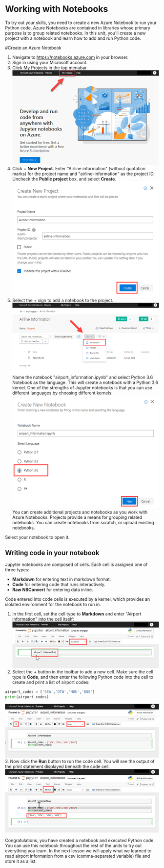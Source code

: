 # Working with Notebooks

To try out your skills, you need to create a new Azure Notebook to run your Python code. Azure Notebooks are contained in libraries whose primary purpose is to group related notebooks. In this unit, you'll create a new project with a notebook and learn how to add and run Python code.

#Create an Azure Notebook
1. Navigate to https://notebooks.azure.com  in your browser.
2. Sign in using your Microsoft account.
3. Click My Projects in the top menubar.  
![Go to projects](media/CreateAzureNotebookProject.png)  
4. Click + **New Project**. Enter "Airline information" (without quotation marks) for the project name and "airline-information" as the project ID. Uncheck the **Public project** box, and select **Create**.  
![Create new project](media/CreateNewProject.png)   
5. Select the + sign to add a notebook to the project.  
![Create Azure Notebook](media/CreateNotebook.png)   
Name the notebook "airport_information.ipynb" and select Python 3.6 Notebook as the language. This will create a notebook with a Python 3.6 kernel. One of the strengths of Jupyter notebooks is that you can use different languages by choosing different kernels.  
![Name Azure Notebook](media/NameNotebook.png)  
You can create additional projects and notebooks as you work with Azure Notebooks. Projects provide a means for grouping related notebooks. You can create notebooks from scratch, or upload existing notebooks. 

Select your notebook to open it.

## Writing code in your notebook
Jupyter notebooks are composed of cells. Each cell is assigned one of three types:  
- **Markdown** for entering text in markdown format.  
- **Code** for entering code that runs interactively.  
- **Raw NBConvert** for entering data inline.  

Code entered into code cells is executed by a kernel, which provides an isolated environment for the notebook to run in. 

1. In the first cell, set the cell type to **Markdown** and enter "Airport information" into the cell itself:  
![Add markdown](media/AddMarkdown.png)  
2. Select the + button in the toolbar to add a new cell. Make sure the cell type is **Code**, and then enter the following Python code into the cell to create and print a list of airport codes:
```python
airport_codes = ['SEA','DTW','HOU','BOS']
print(airport_codes)
```
![Add Python code in code cell](media/AddCodeCell.png)   
3. Now click the **Run** button to run the code cell. You will see the output of the print statement displayed beneath the code cell.  
![Execute Python code in code cell](media/RunCodeCell.png) 

Congratulations, you have created a notebook and executed Python code. You can use this notebook throughout the rest of the units to try out everything you learn. In the next lesson we will apply what we learned to read airport information from a csv (comma-separated variable) file and store it as a list.

